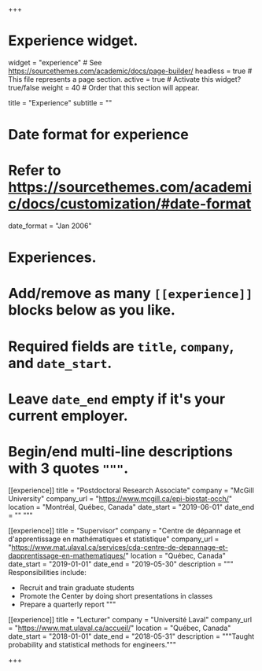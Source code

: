 +++
# Experience widget.
widget = "experience"  # See https://sourcethemes.com/academic/docs/page-builder/
headless = true  # This file represents a page section.
active = true  # Activate this widget? true/false
weight = 40  # Order that this section will appear.

title = "Experience"
subtitle = ""

# Date format for experience
#   Refer to https://sourcethemes.com/academic/docs/customization/#date-format
date_format = "Jan 2006"

# Experiences.
#   Add/remove as many `[[experience]]` blocks below as you like.
#   Required fields are `title`, `company`, and `date_start`.
#   Leave `date_end` empty if it's your current employer.
#   Begin/end multi-line descriptions with 3 quotes `"""`.
[[experience]]
  title = "Postdoctoral Research Associate"
  company = "McGill University"
  company_url = "https://www.mcgill.ca/epi-biostat-occh/"
  location = "Montréal, Québec, Canada"
  date_start = "2019-06-01"
  date_end = ""
  """
  
[[experience]]
  title = "Supervisor"
  company = "Centre de dépannage et d'apprentissage en mathématiques et statistique"
  company_url = "https://www.mat.ulaval.ca/services/cda-centre-de-depannage-et-dapprentissage-en-mathematiques/"
  location = "Québec, Canada"
  date_start = "2019-01-01"
  date_end = "2019-05-30"
  description = """
  Responsibilities include:
  
  * Recruit and train graduate students
  * Promote the Center by doing short presentations in classes
  * Prepare a quarterly report
  """

[[experience]]
  title = "Lecturer"
  company = "Université Laval"
  company_url = "https://www.mat.ulaval.ca/accueil/"
  location = "Québec, Canada"
  date_start = "2018-01-01"
  date_end = "2018-05-31"
  description = """Taught probability and statistical methods for engineers."""

+++
